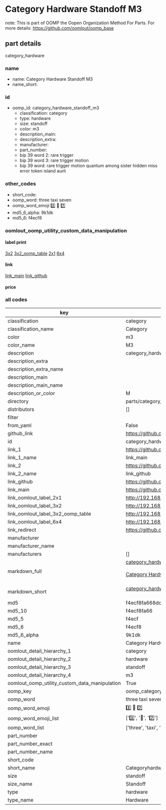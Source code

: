# Category Hardware Standoff M3  

note: This is part of OOMP the Oopen Organization Method For Parts. For more details: https://github.com/oomlout/oomp_base

##  part details
  



category_hardware



### name
* name: Category Hardware Standoff M3
* name_short: 
### id
* oomp_id: category_hardware_standoff_m3
  * classification: category
  * type: hardware
  * size: standoff
  * color: m3
  * description_main: 
  * description_extra: 
  * manufacturer: 
  * part_number: 
  * bip 39 word 2: rare trigger
  * bip 39 word 3: rare trigger motion
  * bip 39 word: rare trigger motion quantum among sister hidden miss error token island aunt

### other_codes
* short_code: 
* oomp_word: three taxi seven
* oomp_word_emoji :three: :taxi: :seven:
* md5_6_alpha: 9k1dk
* md5_6: f4ecf8






### oomlout_oomp_utility_custom_data_manipulation
#### label print
[3x2](http://192.168.1.245:1112/?label=oomp%209k1dk)
[3x2_oomp_table](http://192.168.1.108:1112/?label=oomp%209k1dk)
[2x1](http://192.168.1.242:1112/?label=oomp%209k1dk)
[6x4](http://192.168.1.55:1112/?label=oomp%209k1dk)    

#### link

[link_main](https://github.com/oomlout/oomlout_oomp_version_1_messy/tree/main/parts/category_hardware_standoff_m3) [link_github](https://github.com/oomlout/oomlout_oomp_version_1_messy/tree/main/parts/category_hardware_standoff_m3)                             

#### price







### all codes 
| key | value |  
| --- | --- |  
| classification | category |  
| classification_name | Category |  
| color | m3 |  
| color_name | M3 |  
| description | category_hardware |  
| description_extra |  |  
| description_extra_name |  |  
| description_main |  |  
| description_main_name |  |  
| description_or_color | M  |  
| directory | parts/category_hardware_standoff_m3 |  
| distributors | [] |  
| filter |  |  
| from_yaml | False |  
| github_link | https://github.com/oomlout/oomlout_oomp_part_src/tree/main/parts/category_hardware_standoff_m3 |  
| id | category_hardware_standoff_m3 |  
| link_1 | https://github.com/oomlout/oomlout_oomp_version_1_messy/tree/main/parts/category_hardware_standoff_m3 |  
| link_1_name | link_main |  
| link_2 | https://github.com/oomlout/oomlout_oomp_version_1_messy/tree/main/parts/category_hardware_standoff_m3 |  
| link_2_name | link_github |  
| link_github | https://github.com/oomlout/oomlout_oomp_version_1_messy/tree/main/parts/category_hardware_standoff_m3 |  
| link_main | https://github.com/oomlout/oomlout_oomp_version_1_messy/tree/main/parts/category_hardware_standoff_m3 |  
| link_oomlout_label_2x1 | http://192.168.1.242:1112/?label=oomp%209k1dk |  
| link_oomlout_label_3x2 | http://192.168.1.245:1112/?label=oomp%209k1dk |  
| link_oomlout_label_3x2_oomp_table | http://192.168.1.108:1112/?label=oomp%209k1dk |  
| link_oomlout_label_6x4 | http://192.168.1.55:1112/?label=oomp%209k1dk |  
| link_redirect | https://github.com/oomlout/oomlout_oomp_version_1_messy/tree/main/parts/category_hardware_standoff_m3 |  
| manufacturer |  |  
| manufacturer_name |  |  
| manufacturers | [] |  
| markdown_full | [category_hardware_standoff_m3](none)<br>[](none)<br>[Category Hardware Standoff M3](none)<br><br> |  
| markdown_short | [category_hardware_standoff_m3](none)<br><br> |  
| md5 | f4ecf8fa668dcd6f2603faf520ba2590 |  
| md5_10 | f4ecf8fa66 |  
| md5_5 | f4ecf |  
| md5_6 | f4ecf8 |  
| md5_6_alpha | 9k1dk |  
| name | Category Hardware Standoff M3 |  
| oomlout_detail_hierarchy_1 | category |  
| oomlout_detail_hierarchy_2 | hardware |  
| oomlout_detail_hierarchy_3 | standoff |  
| oomlout_detail_hierarchy_4 | m3 |  
| oomlout_oomp_utility_custom_data_manipulation | True |  
| oomp_key | oomp_category_hardware_standoff_m3 |  
| oomp_word | three taxi seven |  
| oomp_word_emoji | :three: :taxi: :seven: |  
| oomp_word_emoji_list | [':three:', ':taxi:', ':seven:'] |  
| oomp_word_list | ['three', 'taxi', 'seven'] |  
| part_number |  |  
| part_number_exact |  |  
| part_number_name |  |  
| short_code |  |  
| short_name | Categoryhardware |  
| size | standoff |  
| size_name | Standoff |  
| type | hardware |  
| type_name | Hardware |  
